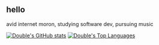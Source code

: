 ## hello

avid internet moron, studying software dev, pursuing music

[![Double's GitHub stats](https://github-readme-stats.vercel.app/api?username=dobhela&show_icons=true&theme=omni)](https://github.com/anuraghazra/github-readme-stats)
[![Double's Top Languages](https://github-readme-stats.vercel.app/api/top-langs/?username=dobhela&layout=compact&theme=omni)](https://github.com/anuraghazra/github-readme-stats)
